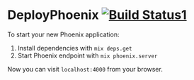 # DeployPhoenix [![Build Status1](https://drone.xtity.com/api/badge/github.com/xtity/deploy_phoenix/status.svg?branch=master)](https://drone.xtity.com/github.com/xtity/deploy_phoenix)

To start your new Phoenix application:

1. Install dependencies with `mix deps.get`
2. Start Phoenix endpoint with `mix phoenix.server`

Now you can visit `localhost:4000` from your browser.

